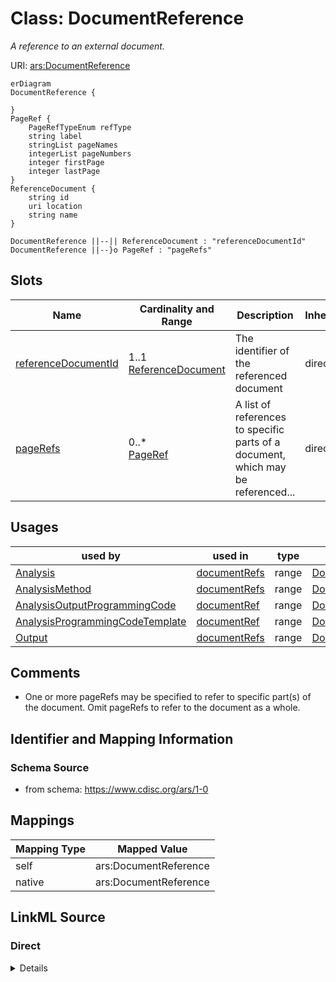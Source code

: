 # Class: DocumentReference


_A reference to an external document._





URI: [ars:DocumentReference](https://www.cdisc.org/ars/1-0/DocumentReference)


```mermaid
erDiagram
DocumentReference {

}
PageRef {
    PageRefTypeEnum refType  
    string label  
    stringList pageNames  
    integerList pageNumbers  
    integer firstPage  
    integer lastPage  
}
ReferenceDocument {
    string id  
    uri location  
    string name  
}

DocumentReference ||--|| ReferenceDocument : "referenceDocumentId"
DocumentReference ||--}o PageRef : "pageRefs"

```



<!-- no inheritance hierarchy -->


## Slots

| Name | Cardinality and Range | Description | Inheritance |
| ---  | --- | --- | --- |
| [referenceDocumentId](referenceDocumentId.md) | 1..1 <br/> [ReferenceDocument](ReferenceDocument.md) | The identifier of the referenced document | direct |
| [pageRefs](pageRefs.md) | 0..* <br/> [PageRef](PageRef.md) | A list of references to specific parts of a document, which may be referenced... | direct |





## Usages

| used by | used in | type | used |
| ---  | --- | --- | --- |
| [Analysis](Analysis.md) | [documentRefs](documentRefs.md) | range | [DocumentReference](DocumentReference.md) |
| [AnalysisMethod](AnalysisMethod.md) | [documentRefs](documentRefs.md) | range | [DocumentReference](DocumentReference.md) |
| [AnalysisOutputProgrammingCode](AnalysisOutputProgrammingCode.md) | [documentRef](documentRef.md) | range | [DocumentReference](DocumentReference.md) |
| [AnalysisProgrammingCodeTemplate](AnalysisProgrammingCodeTemplate.md) | [documentRef](documentRef.md) | range | [DocumentReference](DocumentReference.md) |
| [Output](Output.md) | [documentRefs](documentRefs.md) | range | [DocumentReference](DocumentReference.md) |






## Comments

* One or more pageRefs may be specified to refer to specific part(s) of the document. Omit pageRefs to refer to the document as a whole.

## Identifier and Mapping Information







### Schema Source


* from schema: https://www.cdisc.org/ars/1-0





## Mappings

| Mapping Type | Mapped Value |
| ---  | ---  |
| self | ars:DocumentReference |
| native | ars:DocumentReference |





## LinkML Source

<!-- TODO: investigate https://stackoverflow.com/questions/37606292/how-to-create-tabbed-code-blocks-in-mkdocs-or-sphinx -->

### Direct

<details>
```yaml
name: DocumentReference
description: A reference to an external document.
comments:
- One or more pageRefs may be specified to refer to specific part(s) of the document.
  Omit pageRefs to refer to the document as a whole.
from_schema: https://www.cdisc.org/ars/1-0
rank: 1000
slots:
- referenceDocumentId
- pageRefs

```
</details>

### Induced

<details>
```yaml
name: DocumentReference
description: A reference to an external document.
comments:
- One or more pageRefs may be specified to refer to specific part(s) of the document.
  Omit pageRefs to refer to the document as a whole.
from_schema: https://www.cdisc.org/ars/1-0
rank: 1000
attributes:
  referenceDocumentId:
    name: referenceDocumentId
    description: The identifier of the referenced document.
    from_schema: https://www.cdisc.org/ars/1-0
    rank: 1000
    alias: referenceDocumentId
    owner: DocumentReference
    domain_of:
    - DocumentReference
    range: ReferenceDocument
    required: true
    inlined: false
  pageRefs:
    name: pageRefs
    description: A list of references to specific parts of a document, which may be
      referenced as a list of one or more page numbers, a range of page numbers, or
      a list of named destinations in the document (e.g. bookmarks).
    from_schema: https://www.cdisc.org/ars/1-0
    rank: 1000
    multivalued: true
    alias: pageRefs
    owner: DocumentReference
    domain_of:
    - DocumentReference
    range: PageRef
    inlined: true
    inlined_as_list: true
    any_of:
    - range: PageNumberListRef
    - range: PageNumberRangeRef
    - range: PageNameRef

```
</details>